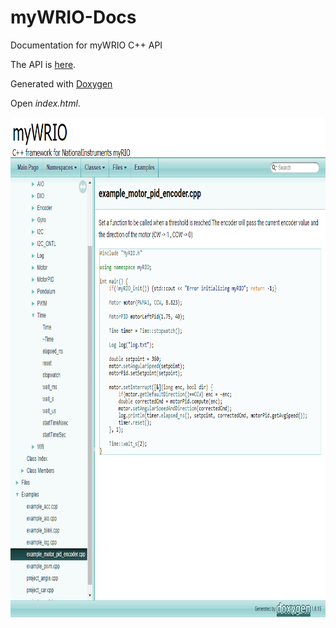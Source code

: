 # myWRIO-Docs
Documentation for myWRIO C++ API

The API is [here](https://github.com/eviallet/myWRIO/tree/master).

Generated with [Doxygen](http://doxygen.nl/)

Open *index.html*.

<img src="Capture.PNG" height="800" width="840">
